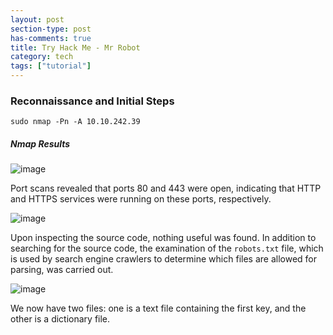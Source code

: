 ```yaml
---
layout: post
section-type: post
has-comments: true
title: Try Hack Me - Mr Robot
category: tech
tags: ["tutorial"]
---
```


### Reconnaissance and Initial Steps

```
sudo nmap -Pn -A 10.10.242.39
```

##### Nmap Results

![image](https://github.com/user-attachments/assets/de811a40-544a-4d62-bafd-f03e64b11c4d)

Port scans revealed that ports 80 and 443 were open, indicating that HTTP and HTTPS services were running on these ports, respectively.

![image](https://github.com/user-attachments/assets/add084e3-351a-4e2a-89a7-c2a17e62f267)

Upon inspecting the source code, nothing useful was found. In addition to searching for the source code, the examination of the `robots.txt` file, which is used by search engine crawlers to determine which files are allowed for parsing, was carried out.

![image](https://github.com/user-attachments/assets/654b72d0-0600-4270-b67f-8c484d9fcb98)

We now have two files: one is a text file containing the first key, and the other is a dictionary file.

